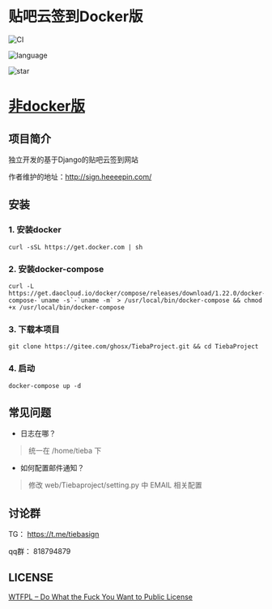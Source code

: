 # 贴吧云签到Docker版

![CI](https://github.com/ghosx/TiebaProject/workflows/CI/badge.svg?branch=docker)

![language](https://img.shields.io/badge/language-python3.6%2B-yellow?style=plastic&logo=appveyor)

![star](https://img.shields.io/github/stars/ghosx/TiebaProject?style=plastic&logo=appveyor)


# [非docker版](https://github.com/ghosx/TiebaProject/tree/master)

## 项目简介

独立开发的基于Django的贴吧云签到网站 

作者维护的地址：http://sign.heeeepin.com/

## 安装

### 1. 安装docker

```shell
curl -sSL https://get.docker.com | sh
```

### 2. 安装docker-compose

```shell
curl -L https://get.daocloud.io/docker/compose/releases/download/1.22.0/docker-compose-`uname -s`-`uname -m` > /usr/local/bin/docker-compose && chmod +x /usr/local/bin/docker-compose
```

### 3. 下载本项目

```shell
git clone https://gitee.com/ghosx/TiebaProject.git && cd TiebaProject
```


### 4. 启动

```shell
docker-compose up -d

```

## 常见问题

- 日志在哪？

> 统一在 /home/tieba 下

- 如何配置邮件通知？

> 修改 web/Tiebaproject/setting.py 中 EMAIL 相关配置

## 讨论群

TG： https://t.me/tiebasign

qq群： 818794879

## LICENSE

[WTFPL – Do What the Fuck You Want to Public License](http://www.wtfpl.net/about/)
